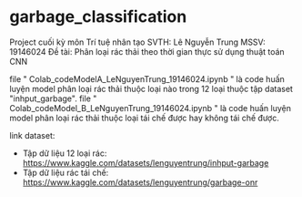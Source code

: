 # garbage_classification
Project cuối kỳ môn Trí tuệ nhân tạo
SVTH: Lê Nguyễn Trung    MSSV: 19146024
Đề tài: Phân loại rác thải theo thời gian thực sử dụng thuật toán CNN

file " Colab_codeModelA_LeNguyenTrung_19146024.ipynb " là code huấn luyện model phân loại rác thải thuộc loại nào trong 12 loại thuộc tập dataset "inhput_garbage".
file " Colab_codeModel_B_LeNguyenTrung_19146024.ipynb " là code huấn luyện model phân loại rác thải thuộc loại tái chế được hay không tái chế được.

link dataset: 
+ Tập dữ liệu 12 loại rác: https://www.kaggle.com/datasets/lenguyentrung/inhput-garbage
+ Tập dữ liệu rác tái chế: https://www.kaggle.com/datasets/lenguyentrung/garbage-onr
